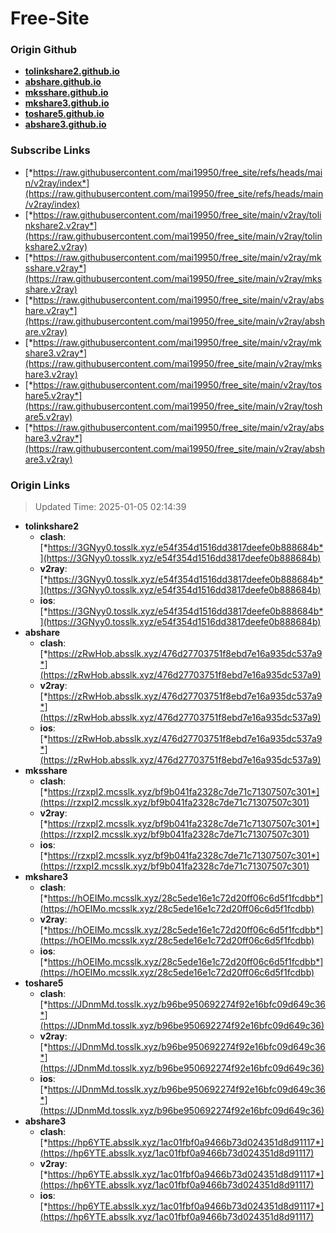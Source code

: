 # Free-Site

### Origin Github

- [**tolinkshare2.github.io**](https://github.com/tolinkshare2/tolinkshare2.github.io)
- [**abshare.github.io**](https://github.com/abshare/abshare.github.io)
- [**mksshare.github.io**](https://github.com/mksshare/mksshare.github.io)
- [**mkshare3.github.io**](https://github.com/mkshare3/mkshare3.github.io)
- [**toshare5.github.io**](https://github.com/toshare5/toshare5.github.io)
- [**abshare3.github.io**](https://github.com/abshare3/abshare3.github.io)

### Subscribe Links

- [*https://raw.githubusercontent.com/mai19950/free_site/refs/heads/main/v2ray/index*](https://raw.githubusercontent.com/mai19950/free_site/refs/heads/main/v2ray/index)
- [*https://raw.githubusercontent.com/mai19950/free_site/main/v2ray/tolinkshare2.v2ray*](https://raw.githubusercontent.com/mai19950/free_site/main/v2ray/tolinkshare2.v2ray)
- [*https://raw.githubusercontent.com/mai19950/free_site/main/v2ray/mksshare.v2ray*](https://raw.githubusercontent.com/mai19950/free_site/main/v2ray/mksshare.v2ray)
- [*https://raw.githubusercontent.com/mai19950/free_site/main/v2ray/abshare.v2ray*](https://raw.githubusercontent.com/mai19950/free_site/main/v2ray/abshare.v2ray)
- [*https://raw.githubusercontent.com/mai19950/free_site/main/v2ray/mkshare3.v2ray*](https://raw.githubusercontent.com/mai19950/free_site/main/v2ray/mkshare3.v2ray)
- [*https://raw.githubusercontent.com/mai19950/free_site/main/v2ray/toshare5.v2ray*](https://raw.githubusercontent.com/mai19950/free_site/main/v2ray/toshare5.v2ray)
- [*https://raw.githubusercontent.com/mai19950/free_site/main/v2ray/abshare3.v2ray*](https://raw.githubusercontent.com/mai19950/free_site/main/v2ray/abshare3.v2ray)

### Origin Links

> Updated Time: 2025-01-05 02:14:39

- **tolinkshare2**
  - **clash**: [*https://3GNyy0.tosslk.xyz/e54f354d1516dd3817deefe0b888684b*](https://3GNyy0.tosslk.xyz/e54f354d1516dd3817deefe0b888684b)
  - **v2ray**: [*https://3GNyy0.tosslk.xyz/e54f354d1516dd3817deefe0b888684b*](https://3GNyy0.tosslk.xyz/e54f354d1516dd3817deefe0b888684b)
  - **ios**: [*https://3GNyy0.tosslk.xyz/e54f354d1516dd3817deefe0b888684b*](https://3GNyy0.tosslk.xyz/e54f354d1516dd3817deefe0b888684b)
- **abshare**
  - **clash**: [*https://zRwHob.absslk.xyz/476d27703751f8ebd7e16a935dc537a9*](https://zRwHob.absslk.xyz/476d27703751f8ebd7e16a935dc537a9)
  - **v2ray**: [*https://zRwHob.absslk.xyz/476d27703751f8ebd7e16a935dc537a9*](https://zRwHob.absslk.xyz/476d27703751f8ebd7e16a935dc537a9)
  - **ios**: [*https://zRwHob.absslk.xyz/476d27703751f8ebd7e16a935dc537a9*](https://zRwHob.absslk.xyz/476d27703751f8ebd7e16a935dc537a9)
- **mksshare**
  - **clash**: [*https://rzxpI2.mcsslk.xyz/bf9b041fa2328c7de71c71307507c301*](https://rzxpI2.mcsslk.xyz/bf9b041fa2328c7de71c71307507c301)
  - **v2ray**: [*https://rzxpI2.mcsslk.xyz/bf9b041fa2328c7de71c71307507c301*](https://rzxpI2.mcsslk.xyz/bf9b041fa2328c7de71c71307507c301)
  - **ios**: [*https://rzxpI2.mcsslk.xyz/bf9b041fa2328c7de71c71307507c301*](https://rzxpI2.mcsslk.xyz/bf9b041fa2328c7de71c71307507c301)
- **mkshare3**
  - **clash**: [*https://hOEIMo.mcsslk.xyz/28c5ede16e1c72d20ff06c6d5f1fcdbb*](https://hOEIMo.mcsslk.xyz/28c5ede16e1c72d20ff06c6d5f1fcdbb)
  - **v2ray**: [*https://hOEIMo.mcsslk.xyz/28c5ede16e1c72d20ff06c6d5f1fcdbb*](https://hOEIMo.mcsslk.xyz/28c5ede16e1c72d20ff06c6d5f1fcdbb)
  - **ios**: [*https://hOEIMo.mcsslk.xyz/28c5ede16e1c72d20ff06c6d5f1fcdbb*](https://hOEIMo.mcsslk.xyz/28c5ede16e1c72d20ff06c6d5f1fcdbb)
- **toshare5**
  - **clash**: [*https://JDnmMd.tosslk.xyz/b96be950692274f92e16bfc09d649c36*](https://JDnmMd.tosslk.xyz/b96be950692274f92e16bfc09d649c36)
  - **v2ray**: [*https://JDnmMd.tosslk.xyz/b96be950692274f92e16bfc09d649c36*](https://JDnmMd.tosslk.xyz/b96be950692274f92e16bfc09d649c36)
  - **ios**: [*https://JDnmMd.tosslk.xyz/b96be950692274f92e16bfc09d649c36*](https://JDnmMd.tosslk.xyz/b96be950692274f92e16bfc09d649c36)
- **abshare3**
  - **clash**: [*https://hp6YTE.absslk.xyz/1ac01fbf0a9466b73d024351d8d91117*](https://hp6YTE.absslk.xyz/1ac01fbf0a9466b73d024351d8d91117)
  - **v2ray**: [*https://hp6YTE.absslk.xyz/1ac01fbf0a9466b73d024351d8d91117*](https://hp6YTE.absslk.xyz/1ac01fbf0a9466b73d024351d8d91117)
  - **ios**: [*https://hp6YTE.absslk.xyz/1ac01fbf0a9466b73d024351d8d91117*](https://hp6YTE.absslk.xyz/1ac01fbf0a9466b73d024351d8d91117)
